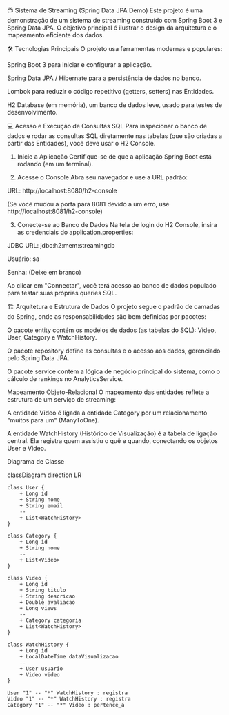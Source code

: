 📺 Sistema de Streaming (Spring Data JPA Demo)
Este projeto é uma demonstração de um sistema de streaming construído com Spring Boot 3 e Spring Data JPA. O objetivo principal é ilustrar o design da arquitetura e o mapeamento eficiente dos dados.

🛠️ Tecnologias Principais
O projeto usa ferramentas modernas e populares:

Spring Boot 3 para iniciar e configurar a aplicação.

Spring Data JPA / Hibernate para a persistência de dados no banco.

Lombok para reduzir o código repetitivo (getters, setters) nas Entidades.

H2 Database (em memória), um banco de dados leve, usado para testes de desenvolvimento.

💻 Acesso e Execução de Consultas SQL
Para inspecionar o banco de dados e rodar as consultas SQL diretamente nas tabelas (que são criadas a partir das Entidades), você deve usar o H2 Console.

1. Inicie a Aplicação
Certifique-se de que a aplicação Spring Boot está rodando (em um terminal).

2. Acesse o Console
Abra seu navegador e use a URL padrão:

URL: http://localhost:8080/h2-console

(Se você mudou a porta para 8081 devido a um erro, use http://localhost:8081/h2-console)

3. Conecte-se ao Banco de Dados
Na tela de login do H2 Console, insira as credenciais do application.properties:

JDBC URL: jdbc:h2:mem:streamingdb

Usuário: sa

Senha: (Deixe em branco)

Ao clicar em "Connectar", você terá acesso ao banco de dados populado para testar suas próprias queries SQL.

🏗️ Arquitetura e Estrutura de Dados
O projeto segue o padrão de camadas do Spring, onde as responsabilidades são bem definidas por pacotes:

O pacote entity contém os modelos de dados (as tabelas do SQL): Video, User, Category e WatchHistory.

O pacote repository define as consultas e o acesso aos dados, gerenciado pelo Spring Data JPA.

O pacote service contém a lógica de negócio principal do sistema, como o cálculo de rankings no AnalyticsService.

Mapeamento Objeto-Relacional
O mapeamento das entidades reflete a estrutura de um serviço de streaming:

A entidade Video é ligada à entidade Category por um relacionamento "muitos para um" (ManyToOne).

A entidade WatchHistory (Histórico de Visualização) é a tabela de ligação central. Ela registra quem assistiu o quê e quando, conectando os objetos User e Video.

Diagrama de Classe

classDiagram
    direction LR

    class User {
        + Long id
        + String nome
        + String email
        --
        + List<WatchHistory>
    }

    class Category {
        + Long id
        + String nome
        --
        + List<Video>
    }

    class Video {
        + Long id
        + String titulo
        + String descricao
        + Double avaliacao
        + Long views
        --
        + Category categoria
        + List<WatchHistory>
    }

    class WatchHistory {
        + Long id
        + LocalDateTime dataVisualizacao
        --
        + User usuario
        + Video video
    }

    User "1" -- "*" WatchHistory : registra
    Video "1" -- "*" WatchHistory : registra
    Category "1" -- "*" Video : pertence_a
